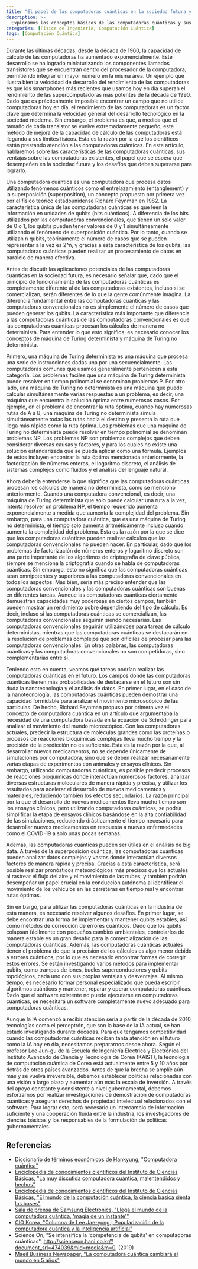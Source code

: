 ```yaml
---
title: "El papel de las computadoras cuánticas en la sociedad futura y los desafíos a resolver"
description: >-
  Exploramos los conceptos básicos de las computadoras cuánticas y sus ventajas sobre las computadoras clásicas, el papel que se espera que desempeñen en el futuro, y consideramos la necesidad de que Corea se prepare con anticipación para la era de la computación cuántica. Este ensayo fue escrito por el autor cuando estaba en segundo año de secundaria.
categories: [Física de Ingeniería, Computación Cuántica]
tags: [Computación Cuántica]
---
```


Durante las últimas décadas, desde la década de 1960, la capacidad de cálculo de las computadoras ha aumentado exponencialmente. Este desarrollo se ha logrado miniaturizando los componentes llamados transistores que se encuentran dentro del procesador de la computadora, permitiendo integrar un mayor número en la misma área. Un ejemplo que ilustra bien la velocidad de desarrollo del rendimiento de las computadoras es que los smartphones más recientes que usamos hoy en día superan el rendimiento de las supercomputadoras más potentes de la década de 1990. Dado que es prácticamente imposible encontrar un campo que no utilice computadoras hoy en día, el rendimiento de las computadoras es un factor clave que determina la velocidad general del desarrollo tecnológico en la sociedad moderna. Sin embargo, el problema es que, a medida que el tamaño de cada transistor se vuelve extremadamente pequeño, este método de mejora de la capacidad de cálculo de las computadoras está llegando a sus límites físicos. Esta es la razón por la que los científicos están prestando atención a las computadoras cuánticas. En este artículo, hablaremos sobre las características de las computadoras cuánticas, sus ventajas sobre las computadoras existentes, el papel que se espera que desempeñen en la sociedad futura y los desafíos que deben superarse para lograrlo.

Una computadora cuántica es una computadora que procesa datos utilizando fenómenos cuánticos como el entrelazamiento (entanglement) y la superposición (superposition), un concepto propuesto por primera vez por el físico teórico estadounidense Richard Feynman en 1982.
La característica única de las computadoras cuánticas es que leen la información en unidades de qubits (bits cuánticos). A diferencia de los bits utilizados por las computadoras convencionales, que tienen un solo valor de 0 o 1, los qubits pueden tener valores de 0 y 1 simultáneamente utilizando el fenómeno de superposición cuántica. Por lo tanto, cuando se utilizan n qubits, teóricamente el número de casos que se pueden representar a la vez es 2^n, y gracias a esta característica de los qubits, las computadoras cuánticas pueden realizar un procesamiento de datos en paralelo de manera efectiva.

Antes de discutir las aplicaciones potenciales de las computadoras cuánticas en la sociedad futura, es necesario señalar que, dado que el principio de funcionamiento de las computadoras cuánticas es completamente diferente al de las computadoras existentes, incluso si se comercializan, serán diferentes de lo que la gente comúnmente imagina. La diferencia fundamental entre las computadoras cuánticas y las computadoras convencionales no es simplemente el número de casos que pueden generar los qubits. La característica más importante que diferencia a las computadoras cuánticas de las computadoras convencionales es que las computadoras cuánticas procesan los cálculos de manera no determinista. Para entender lo que esto significa, es necesario conocer los conceptos de máquina de Turing determinista y máquina de Turing no determinista.

Primero, una máquina de Turing determinista es una máquina que procesa una serie de instrucciones dadas una por una secuencialmente. Las computadoras comunes que usamos generalmente pertenecen a esta categoría. Los problemas fáciles que una máquina de Turing determinista puede resolver en tiempo polinomial se denominan problemas P.
Por otro lado, una máquina de Turing no determinista es una máquina que puede calcular simultáneamente varias respuestas a un problema, es decir, una máquina que encuentra la solución óptima entre numerosos casos. Por ejemplo, en el problema de encontrar la ruta óptima, cuando hay numerosas rutas de A a B, una máquina de Turing no determinista simula simultáneamente todas las rutas hacia el destino y presenta la ruta que llega más rápido como la ruta óptima. Los problemas que una máquina de Turing no determinista puede resolver en tiempo polinomial se denominan problemas NP.
Los problemas NP son problemas complejos que deben considerar diversas causas y factores, y para los cuales no existe una solución estandarizada que se pueda aplicar como una fórmula. Ejemplos de estos incluyen encontrar la ruta óptima mencionada anteriormente, la factorización de números enteros, el logaritmo discreto, el análisis de sistemas complejos como fluidos y el análisis del lenguaje natural.

Ahora debería entenderse lo que significa que las computadoras cuánticas procesan los cálculos de manera no determinista, como se mencionó anteriormente. Cuando una computadora convencional, es decir, una máquina de Turing determinista que solo puede calcular una ruta a la vez, intenta resolver un problema NP, el tiempo requerido aumenta exponencialmente a medida que aumenta la complejidad del problema. Sin embargo, para una computadora cuántica, que es una máquina de Turing no determinista, el tiempo solo aumenta aritméticamente incluso cuando aumenta la complejidad del problema. Esta es la razón por la que se dice que las computadoras cuánticas pueden realizar cálculos que las computadoras convencionales no pueden hacer. En particular, dado que los problemas de factorización de números enteros y logaritmo discreto son una parte importante de los algoritmos de criptografía de clave pública, siempre se menciona la criptografía cuando se habla de computadoras cuánticas.
Sin embargo, esto no significa que las computadoras cuánticas sean omnipotentes y superiores a las computadoras convencionales en todos los aspectos. Más bien, sería más preciso entender que las computadoras convencionales y las computadoras cuánticas son buenas en diferentes tareas. Aunque las computadoras cuánticas ciertamente demuestran capacidades muy poderosas en ciertos campos, también pueden mostrar un rendimiento pobre dependiendo del tipo de cálculo. Es decir, incluso si las computadoras cuánticas se comercializan, las computadoras convencionales seguirán siendo necesarias.
Las computadoras convencionales seguirán utilizándose para tareas de cálculo deterministas, mientras que las computadoras cuánticas se destacarán en la resolución de problemas complejos que son difíciles de procesar para las computadoras convencionales. En otras palabras, las computadoras cuánticas y las computadoras convencionales no son competidoras, sino complementarias entre sí.

Teniendo esto en cuenta, veamos qué tareas podrían realizar las computadoras cuánticas en el futuro. Los campos donde las computadoras cuánticas tienen más probabilidades de destacarse en el futuro son sin duda la nanotecnología y el análisis de datos. En primer lugar, en el caso de la nanotecnología, las computadoras cuánticas pueden demostrar una capacidad formidable para analizar el movimiento microscópico de las partículas. De hecho, Richard Feynman propuso por primera vez el concepto de computadora cuántica en un artículo que argumentaba la necesidad de una computadora basada en la ecuación de Schrödinger para analizar el movimiento del mundo microscópico.
Con las computadoras actuales, predecir la estructura de moléculas grandes como las proteínas o procesos de reacciones bioquímicas complejas lleva mucho tiempo y la precisión de la predicción no es suficiente. Esta es la razón por la que, al desarrollar nuevos medicamentos, no se depende únicamente de simulaciones por computadora, sino que se deben realizar necesariamente varias etapas de experimentos con animales y ensayos clínicos. Sin embargo, utilizando computadoras cuánticas, es posible predecir procesos de reacciones bioquímicas donde interactúan numerosos factores, analizar diversas estructuras moleculares de manera rápida y precisa, y utilizar los resultados para acelerar el desarrollo de nuevos medicamentos y materiales, reduciendo también los efectos secundarios. La razón principal por la que el desarrollo de nuevos medicamentos lleva mucho tiempo son los ensayos clínicos, pero utilizando computadoras cuánticas, se podría simplificar la etapa de ensayos clínicos basándose en la alta confiabilidad de las simulaciones, reduciendo drásticamente el tiempo necesario para desarrollar nuevos medicamentos en respuesta a nuevas enfermedades como el COVID-19 a solo unas pocas semanas.

Además, las computadoras cuánticas pueden ser útiles en el análisis de big data. A través de la superposición cuántica, las computadoras cuánticas pueden analizar datos complejos y vastos donde interactúan diversos factores de manera rápida y precisa. Gracias a esta característica, será posible realizar pronósticos meteorológicos más precisos que los actuales al rastrear el flujo del aire y el movimiento de las nubes, y también podrán desempeñar un papel crucial en la conducción autónoma al identificar el movimiento de los vehículos en las carreteras en tiempo real y encontrar rutas óptimas.

Sin embargo, para utilizar las computadoras cuánticas en la industria de esta manera, es necesario resolver algunos desafíos. En primer lugar, se debe encontrar una forma de implementar y mantener qubits estables, así como métodos de corrección de errores cuánticos. Dado que los qubits colapsan fácilmente con pequeños cambios ambientales, controlarlos de manera estable es un gran desafío para la comercialización de las computadoras cuánticas. Además, las computadoras cuánticas actuales tienen el problema de que la precisión de los cálculos es algo menor debido a errores cuánticos, por lo que es necesario encontrar formas de corregir estos errores. Se están investigando varios métodos para implementar qubits, como trampas de iones, bucles superconductores y qubits topológicos, cada uno con sus propias ventajas y desventajas.
Al mismo tiempo, es necesario formar personal especializado que pueda escribir algoritmos cuánticos y mantener, reparar y operar computadoras cuánticas. Dado que el software existente no puede ejecutarse en computadoras cuánticas, se necesitará un software completamente nuevo adecuado para computadoras cuánticas.

Aunque la IA comenzó a recibir atención seria a partir de la década de 2010, tecnologías como el perceptrón, que son la base de la IA actual, se han estado investigando durante décadas. Para que tengamos competitividad cuando las computadoras cuánticas reciban tanta atención en el futuro como la IA hoy en día, necesitamos prepararnos desde ahora.
Según el profesor Lee Jun-gu de la Escuela de Ingeniería Eléctrica y Electrónica del Instituto Avanzado de Ciencia y Tecnología de Corea (KAIST), la tecnología de computación cuántica de Corea está actualmente entre 5 y 10 años por detrás de otros países avanzados. Antes de que la brecha se amplíe aún más y se vuelva irreversible, debemos establecer políticas relacionadas con una visión a largo plazo y aumentar aún más la escala de inversión. A través del apoyo constante y consistente a nivel gubernamental, debemos esforzarnos por realizar investigaciones de demostración de computadoras cuánticas y asegurar derechos de propiedad intelectual relacionados con el software. Para lograr esto, será necesario un intercambio de información suficiente y una cooperación fluida entre la industria, los investigadores de ciencias básicas y los responsables de la formulación de políticas gubernamentales.

## Referencias
- [Diccionario de términos económicos de Hankyung, "Computadora cuántica"](https://dic.hankyung.com/economy/view/?seq=11787)
- [Enciclopedia de conocimientos científicos del Instituto de Ciencias Básicas, "La muy discutida computadora cuántica, malentendidos y hechos"](https://www.ibs.re.kr/cop/bbs/BBSMSTR_000000000901/selectBoardArticle.do?nttId=14100)
- [Enciclopedia de conocimientos científicos del Instituto de Ciencias Básicas, "El mundo de la computación cuántica, la ciencia básica sienta las bases"](https://www.ibs.re.kr/cop/bbs/BBSMSTR_000000000901/selectBoardArticle.do?nttId=14274)
- [Sala de prensa de Samsung Electronics, "Llega el mundo de la computadora cuántica, 'magia de un instante'"](https://news.samsung.com/kr/찰나의-마법-양자컴퓨터-세계가-온다)
- [CIO Korea, "Columna de Lee Jae-yong \| Popularización de la computadora cuántica y la inteligencia artificial"](https://www.ciokorea.com/news/38257)
- Science On, "Se intensifica la 'competencia de qubits' en computadoras cuánticas", http://scienceon.hani.co.kr/?document_srl=474039&mid=media&m=0, (2019)
- [Maeil Business Newspaper, "La computadora cuántica cambiará el mundo en 5 años"](https://www.mk.co.kr/news/business/view/2018/08/515351/)